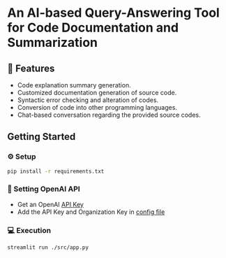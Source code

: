 # An AI-based Query-Answering Tool for Code Documentation and Summarization


## 🔗 Features
- Code explanation summary generation.
- Customized documentation generation of source code.
- Syntactic error checking and alteration of codes.
- Conversion of code into other programming languages.
- Chat-based conversation regarding the provided source codes.

## Getting Started
### ⚙️ Setup
```bash
pip install -r requirements.txt
```
### 🔌 Setting OpenAI API
- Get an OpenAI [API Key](https://platform.openai.com/account/api-keys)
- Add the API Key and Organization Key in [config file](src/config.py)
### 💻 Execution
```bash
streamlit run ./src/app.py
```
